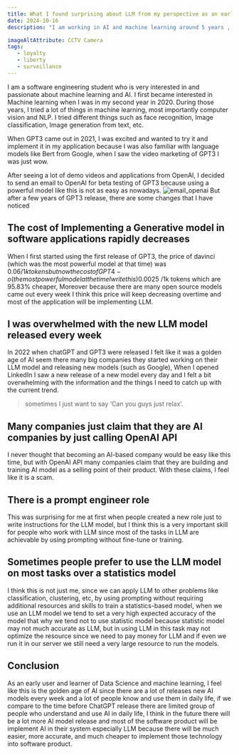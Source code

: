 ```yaml
---
title: What I found surprising about LLM from my perspective as an early user
date: 2024-10-16
description: "I am working in AI and machine learning around 5 years , I share  my perspetive what I think about AI application in the future"

imageAltAttribute: CCTV Camera
tags:
   - loyalty
   - liberty 
   - surveillance
---
```




I am a software engineering student who is very interested in and passionate about machine learning and AI. I first became interested in Machine learning when I was in my second year in 2020. During those years, I tried a lot of things in machine learning, most importantly computer vision and NLP. I tried different things such as face recognition, Image classification, Image generation from text, etc.

When GPT3 came out in 2021, I was excited and wanted to try it and implement it in my application because I was also familiar with language models like Bert from Google, when I saw the video marketing of GPT3 I was just wow.

After seeing a lot of demo videos and applications from OpenAI, I decided to send an email to OpenAI for beta testing of GPT3 because using a powerful model like this is not as easy as nowadays.
![email_openai](/resources/email_to_openai.webp)
But after a few years of GPT3 release, there are some changes that I have noticed

## The cost of Implementing a Generative model in software applications rapidly decreases

When I first started using the first release of GPT3, the price of davinci (which was the most powerful model at that time) was 0.06$/ 1k tokens but now the cost of GPT4-o(the most powerful model at the time I write this) 0.0025$ /1k tokens which are 95.83% cheaper, Moreover because there are many open source models came out every week I think this price will keep decreasing overtime and most of the application will be implementing LLM.

## I was overwhelmed with the new LLM model released every week

In 2022 when chatGPT and GPT3 were released I felt like it was a golden age of AI seem there many big companies they started working on their LLM model and releasing new models (such as Google), When I opened LinkedIn I saw a new release of a new model every day and I felt a bit overwhelming with the information and the things I need to catch up with the current trend.

> sometimes I just want to say ‘Can you guys just relax’.

## Many companies just claim that they are AI companies by just calling OpenAI API
I never thought that becoming an AI-based company would be easy like this time, but with OpenAI API many companies claim that they are building and training AI model as a selling point of their product. With these claims, I feel like it is a scam.

## There is a prompt engineer role
This was surprising for me at first when people created a new role just to write instructions for the LLM model, but I think this is a very important skill for people who work with LLM since most of the tasks in LLM are achievable by using prompting without fine-tune or training.

## Sometimes people prefer to use the LLM model on most tasks over a statistics model
I think this is not just me, since we can apply LLM to other problems like classification, clustering, etc, by using prompting without requiring additional resources and skills to train a statistics-based model, when we use an LLM model we tend to set a very high expected accuracy of the model that why we tend not to use statistic model because statistic model may not much accurate as LLM, but in using LLM in this task may not optimize the resource since we need to pay money for LLM and if even we run it in our server we still need a very large resource to run the models.

## Conclusion
As an early user and learner of Data Science and machine learning, I feel like this is the golden age of AI since there are a lot of releases new AI models every week and a lot of people know and use them in daily life, if we compare to the time before ChatGPT release there are limited group of people who understand and use AI in daily life, I think in the future there will be a lot more AI model release and most of the software product will be implement AI in their system especially LLM because there will be much easier, more accurate, and much cheaper to implement those technology into software product.

